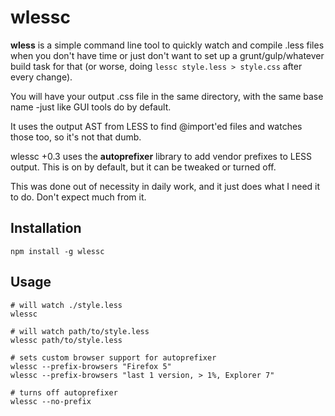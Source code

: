 # wlessc #

**wless** is a simple command line tool to quickly watch and compile .less files
when you don't have time or just don't want to set up a grunt/gulp/whatever build
task for that (or worse, doing `lessc style.less > style.css` after every change).

You will have your output .css file in the same directory, with the same base
name -just like GUI tools do by default.

It uses the output AST from LESS to find @import'ed files and watches those too,
so it's not that dumb.

wlessc +0.3 uses the **autoprefixer** library to add vendor prefixes to LESS
output. This is on by default, but it can be tweaked or turned off.

This was done out of necessity in daily work, and it just does what I need it
to do. Don't expect much from it.

## Installation ##
`npm install -g wlessc`

## Usage ##
	# will watch ./style.less
	wlessc
	
	# will watch path/to/style.less
    wlessc path/to/style.less
    
    # sets custom browser support for autoprefixer
    wlessc --prefix-browsers "Firefox 5"
    wlessc --prefix-browsers "last 1 version, > 1%, Explorer 7"
    
    # turns off autoprefixer
    wlessc --no-prefix
